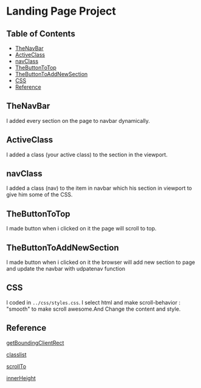 # Landing Page Project

## Table of Contents

- [TheNavBar](#TheNavBar)
- [ActiveClass](#activeClass)
- [navClass](#navClass)
- [TheButtonToTop](#TheButtonToTop)
- [TheButtonToAddNewSection](#TheButtonToAddNewSection)
- [CSS](#CSS)
- [Reference](#Reference)

## TheNavBar

I added every section on the page to navbar dynamically.

## ActiveClass

I added a class (your active class) to the section in the viewport.

## navClass

I added a class (nav) to the item in navbar which his section in viewport to give him some of the CSS.

## TheButtonToTop

I made button when i clicked on it the page will scroll to top.

## TheButtonToAddNewSection

I made button when i clicked on it the browser will add new section to page
and update the navbar with udpatenav function

## CSS

I coded in `../css/styles.css`. I select html and make scroll-behavior : "smooth" to make scroll awesome.And Change the content and style.

## Reference

[getBoundingClientRect](https://developer.mozilla.org/en-US/docs/Web/API/Element/getBoundingClientRect)

[classlist](https://developer.mozilla.org/en-US/docs/Web/API/Element/classList)

[scrollTo](https://developer.mozilla.org/en-US/docs/Web/API/Element/scrollTo)

[innerHeight](https://developer.mozilla.org/en-US/docs/Web/API/Window/innerHeight)
